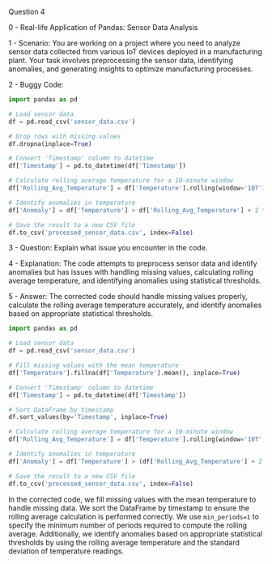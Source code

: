 Question 4

0 - Real-life Application of Pandas: Sensor Data Analysis

1 - Scenario:
You are working on a project where you need to analyze sensor data collected from various IoT devices deployed in a manufacturing plant. Your task involves preprocessing the sensor data, identifying anomalies, and generating insights to optimize manufacturing processes.

2 - Buggy Code:
```python
import pandas as pd

# Load sensor data
df = pd.read_csv('sensor_data.csv')

# Drop rows with missing values
df.dropna(inplace=True)

# Convert 'Timestamp' column to datetime
df['Timestamp'] = pd.to_datetime(df['Timestamp'])

# Calculate rolling average temperature for a 10-minute window
df['Rolling_Avg_Temperature'] = df['Temperature'].rolling(window='10T').mean()

# Identify anomalies in temperature
df['Anomaly'] = df['Temperature'] > df['Rolling_Avg_Temperature'] + 2 * df['Temperature'].std()

# Save the result to a new CSV file
df.to_csv('processed_sensor_data.csv', index=False)
```

3 - Question:
Explain what issue you encounter in the code.

4 - Explanation:
The code attempts to preprocess sensor data and identify anomalies but has issues with handling missing values, calculating rolling average temperature, and identifying anomalies using statistical thresholds.

5 - Answer:
The corrected code should handle missing values properly, calculate the rolling average temperature accurately, and identify anomalies based on appropriate statistical thresholds.
```python
import pandas as pd

# Load sensor data
df = pd.read_csv('sensor_data.csv')

# Fill missing values with the mean temperature
df['Temperature'].fillna(df['Temperature'].mean(), inplace=True)

# Convert 'Timestamp' column to datetime
df['Timestamp'] = pd.to_datetime(df['Timestamp'])

# Sort DataFrame by timestamp
df.sort_values(by='Timestamp', inplace=True)

# Calculate rolling average temperature for a 10-minute window
df['Rolling_Avg_Temperature'] = df['Temperature'].rolling(window='10T', min_periods=1).mean()

# Identify anomalies in temperature
df['Anomaly'] = df['Temperature'] > (df['Rolling_Avg_Temperature'] + 2 * df['Temperature'].std())

# Save the result to a new CSV file
df.to_csv('processed_sensor_data.csv', index=False)
```
In the corrected code, we fill missing values with the mean temperature to handle missing data. We sort the DataFrame by timestamp to ensure the rolling average calculation is performed correctly. We use `min_periods=1` to specify the minimum number of periods required to compute the rolling average. Additionally, we identify anomalies based on appropriate statistical thresholds by using the rolling average temperature and the standard deviation of temperature readings.


